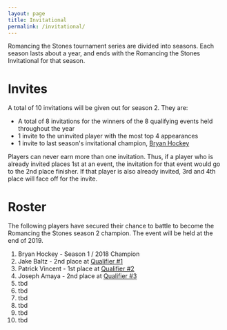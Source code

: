 ```yaml
---
layout: page
title: Invitational
permalink: /invitational/
---
```


Romancing the Stones tournament series are divided into seasons. Each season lasts about
a year, and ends with the Romancing the Stones Invitational for that season.

# Invites

A total of 10 invitations will be given out for season 2. They are:

* A total of 8 invitations for the winners of the 8 qualifying events held throughout the year
* 1 invite to the uninvited player with the most top 4 appearances
* 1 invite to last season's invitational champion, [Bryan Hockey](/assets/images/2019-02-02/2.jpg)

Players can never earn more than one invitation. Thus, if a player who is already invited places
1st at an event, the invitation for that event would go to the 2nd place finisher. If that player
is also already invited, 3rd and 4th place will face off for the invite.

# Roster

The following players have secured their chance to battle to become the Romancing the Stones
season 2 champion. The event will be held at the end of 2019.

1. Bryan Hockey - Season 1 / 2018 Champion
2. Jake Baltz - 2nd place at [Qualifier #1](/results/2019-02-02)
3. Patrick Vincent - 1st place at [Qualifier #2](/results/2019-03-30)
4. Joseph Amaya - 2nd place at [Qualifier #3](/results/2019-05-04)
5. tbd
6. tbd
7. tbd
8. tbd
9. tbd
10. tbd
